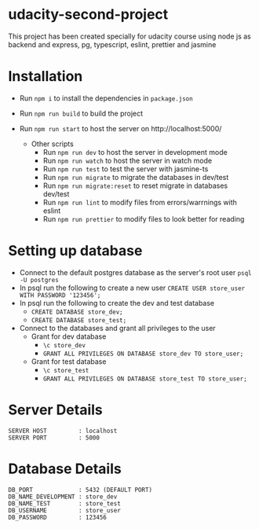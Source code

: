 # udacity-second-project

This project has been created specially for udacity course using node js as backend and express, pg, typescript, eslint, prettier and jasmine

# Installation

- Run `npm i`         to install the dependencies in `package.json`
- Run `npm run build` to build the project
- Run `npm run start` to host the server on http://localhost:5000/

    - Other scripts
        - Run `npm run dev`            to host the server in development mode
        - Run `npm run watch`          to host the server in watch mode
        - Run `npm run test`           to test the server with jasmine-ts
        - Run `npm run migrate`        to migrate the databases in dev/test
        - Run `npm run migrate:reset`  to reset migrate in databases dev/test
        - Run `npm run lint`           to modify files from errors/warrnings with eslint
        - Run `npm run prettier`       to modify files to look better for reading

# Setting up database
- Connect to the default postgres database as the server's root user `psql -U postgres`
- In psql run the following to create a new user `CREATE USER store_user WITH PASSWORD '123456';`
- In psql run the following to create the dev and test database
    - `CREATE DATABASE store_dev;`
    - `CREATE DATABASE store_test;`
- Connect to the databases and grant all privileges to the user
    - Grant for dev database
        - `\c store_dev`
        - `GRANT ALL PRIVILEGES ON DATABASE store_dev TO store_user;`
    - Grant for test database
        - `\c store_test`
        - `GRANT ALL PRIVILEGES ON DATABASE store_test TO store_user;`

# Server Details
    SERVER HOST         : localhost
    SERVER PORT         : 5000

# Database Details
    DB_PORT             : 5432 (DEFAULT PORT)
    DB_NAME_DEVELOPMENT : store_dev
    DB_NAME_TEST        : store_test
    DB_USERNAME         : store_user
    DB_PASSWORD         : 123456

